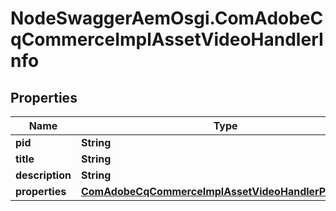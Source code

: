 # NodeSwaggerAemOsgi.ComAdobeCqCommerceImplAssetVideoHandlerInfo

## Properties

Name | Type | Description | Notes
------------ | ------------- | ------------- | -------------
**pid** | **String** |  | [optional] 
**title** | **String** |  | [optional] 
**description** | **String** |  | [optional] 
**properties** | [**ComAdobeCqCommerceImplAssetVideoHandlerProperties**](ComAdobeCqCommerceImplAssetVideoHandlerProperties.md) |  | [optional] 


